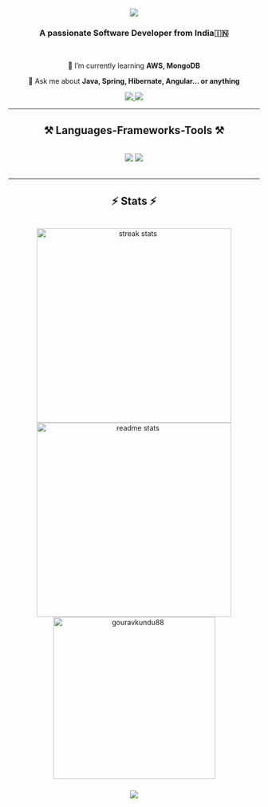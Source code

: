 <!-- <img align="right" src="https://visitor-badge.laobi.icu/badge?page_id=salesp07.salesp07" /> -->

<h1 align="center">
<img src="https://readme-typing-svg.herokuapp.com/?font=Righteous&size=35&center=true&vCenter=true&width=500&height=70&duration=4000&lines=Hi+There!+👋;+I'm+Gourav+Kundu!;" />
</h1>

<h3 align="center">A passionate Software Developer from India🇮🇳</h3>

<br/>

<div align="center">

<!-- 🔭 I’m currently working on **TCS** -->

🌱 I’m currently learning **AWS, MongoDB**

💬 Ask me about **Java, Spring, Hibernate, Angular... or anything** <!--[here](https://github.com/salesp07/salesp07/issues)**-->

<!--⚡ Fun fact **Game of Thrones Night's Watch cloaks are made from Ikea rugs**-->

</div>

<div align="center">
<a href="mailto:gourvk88@gmail.com">
<img src="https://img.shields.io/badge/Gmail-333333?style=for-the-badge&logo=gmail&logoColor=red" />
</a>
<a href="https://www.linkedin.com/in/gouravkundu/" target="_blank">
<img src="https://img.shields.io/badge/LinkedIn-0077B5?style=for-the-badge&logo=linkedin&logoColor=white" target="_blank" />
</a>
</div>

<hr/>

<h2 align="center">⚒️ Languages-Frameworks-Tools ⚒️</h2>
<br/>
<div align="center">
<img src="https://skillicons.dev/icons?i=java,spring,hibernate,angular,html,css,js,mysql,mongodb,aws," />
<img src="https://skillicons.dev/icons?i=eclipse,idea,vscode,git,github,postman" /><br>
</div>

<br/>
<hr/>

<h2 align="center">⚡ Stats ⚡</h2>
<br>
<div align=center>
<img width=390 src="https://github-readme-streak-stats-salesp07.vercel.app/?user=gouravkundu88&count_private=true&theme=react&border_radius=10" alt="streak stats"/>
<img width=390 src="https://github-readme-stats-salesp07.vercel.app/api?username=gouravkundu88&count_private=true&show_icons=true&theme=react&rank_icon=github&border_radius=10" alt="readme stats" />
<br/>
<img width=325 align="center" src="https://github-readme-stats-salesp07.vercel.app/api/top-langs/?username=gouravkundu88&langs_count=8&layout=compact&theme=react&border_radius=10&size_weight=0.5&count_weight=0.5" alt="gouravkundu88"/>
</div>
<h3 align="center">
<img src="https://readme-typing-svg.herokuapp.com/?font=Righteous&size=25&center=true&vCenter=true&width=500&height=70&duration=4000&lines=Thanks+for+visiting!+✌️;+Shoot+me+a+message+on+Linkedin!;I'm+always+down+to+collab+:)">
</h3>
<br/>


<!--GIT-HUB LOGO-->
<!--https://github.com/tandpfun/skill-icons#readme-->



